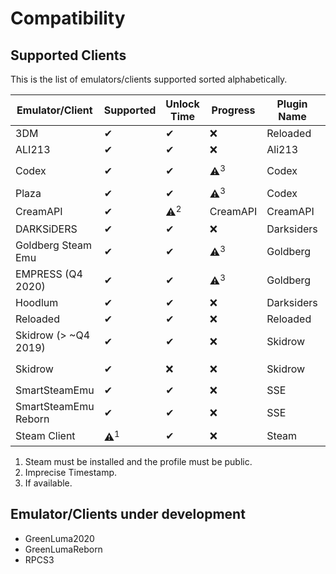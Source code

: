 # Compatibility

## Supported Clients

This is the list of emulators/clients supported sorted alphabetically.

| Emulator/Client | Supported | Unlock Time | Progress | Plugin Name | Folders Scanned |
| --------------- | --------- | ----------- | -------- | ----------- | --------------- |
| 3DM | ✔ | ✔ | ❌ | Reloaded | `%ProgramData%\Steam\*` |
| ALI213 | ✔ | ✔ | ❌ | Ali213 | Only Custom Dir |
| Codex | ✔ | ✔ | ⚠<sup>3</sup> | Codex | `%PUBLIC%\Documents\Steam\CODEX`, `%appdata%\Steam\CODEX` |
| Plaza | ✔ | ✔ | ⚠<sup>3</sup> | Codex | Only Custom Dir |
| CreamAPI | ✔ | ⚠<sup>2</sup> | CreamAPI | CreamAPI | `%appdata%\CreamAPI` |
| DARKSiDERS | ✔ | ✔ | ❌ | Darksiders | Only Custom Dir |
| Goldberg Steam Emu | ✔ | ✔ | ⚠<sup>3</sup> | Goldberg | `%appdata%\Goldberg SteamEmu Saves` |
| EMPRESS (Q4 2020) | ✔ | ✔ | ⚠<sup>3</sup> | Goldberg | Only Custom Dir |
| Hoodlum | ✔ | ✔ | ❌ | Darksiders | Only Custom Dir |
| Reloaded | ✔ | ✔ | ❌ | Reloaded | `%ProgramData%\Steam\*` |
| Skidrow (> ~Q4 2019) | ✔ | ✔ | ❌ | Skidrow | Only Custom Dir |
| Skidrow | ✔ | ❌ | ❌ | Skidrow | `%localappdata%\SKIDROW`, `%DOCUMENTS%\SKIDROW` |
| SmartSteamEmu | ✔ | ✔ | ❌ | SSE | `%appdata%\SmartSteamEmu` |
| SmartSteamEmu Reborn | ✔ | ✔ | ❌ | SSE | `%appdata%\SmartSteamEmu` |
| Steam Client | ⚠<sup>1</sup> | ✔ | ❌ | Steam | Via API |

1. Steam must be installed and the profile must be public.
2. Imprecise Timestamp.
3. If available.

## Emulator/Clients under development

* GreenLuma2020
* GreenLumaReborn
* RPCS3